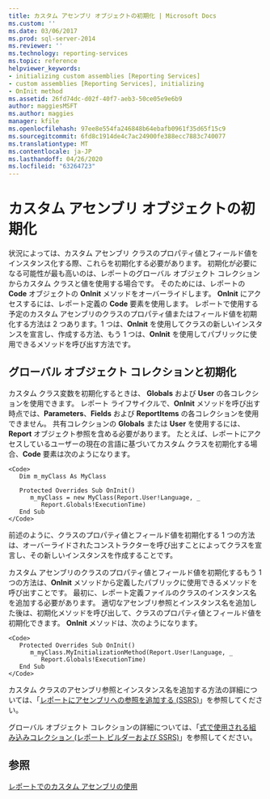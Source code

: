 ```yaml
---
title: カスタム アセンブリ オブジェクトの初期化 | Microsoft Docs
ms.custom: ''
ms.date: 03/06/2017
ms.prod: sql-server-2014
ms.reviewer: ''
ms.technology: reporting-services
ms.topic: reference
helpviewer_keywords:
- initializing custom assemblies [Reporting Services]
- custom assemblies [Reporting Services], initializing
- OnInit method
ms.assetid: 26fd74dc-d02f-40f7-aeb3-50ce05e9e6b9
author: maggiesMSFT
ms.author: maggies
manager: kfile
ms.openlocfilehash: 97ee8e554fa246848b64ebafb0961f35d65f15c9
ms.sourcegitcommit: 6fd8c1914de4c7ac24900fe388ecc7883c740077
ms.translationtype: MT
ms.contentlocale: ja-JP
ms.lasthandoff: 04/26/2020
ms.locfileid: "63264723"
---
```

# <a name="initializing-custom-assembly-objects"></a>カスタム アセンブリ オブジェクトの初期化
  状況によっては、カスタム アセンブリ クラスのプロパティ値とフィールド値をインスタンス化する際、これらを初期化する必要があります。 初期化が必要になる可能性が最も高いのは、レポートのグローバル オブジェクト コレクションからカスタム クラスと値を使用する場合です。 そのためには、レポートの **Code** オブジェクトの **OnInit** メソッドをオーバーライドします。 **OnInit** にアクセスするには、レポート定義の **Code** 要素を使用します。 レポートで使用する予定のカスタム アセンブリのクラスのプロパティ値またはフィールド値を初期化する方法は 2 つあります。1 つは、**OnInit** を使用してクラスの新しいインスタンスを宣言し、作成する方法、もう 1 つは、**OnInit** を使用してパブリックに使用できるメソッドを呼び出す方法です。  
  
## <a name="global-object-collections-and-initialization"></a>グローバル オブジェクト コレクションと初期化  
 カスタム クラス変数を初期化するときは、 **Globals** および **User** の各コレクションを使用できます。 レポート ライフサイクルで、**OnInit** メソッドを呼び出す時点では、**Parameters**、**Fields** および **ReportItems** の各コレクションを使用できません。 共有コレクションの **Globals** または **User** を使用するには、**Report** オブジェクト参照を含める必要があります。 たとえば、レポートにアクセスしているユーザーの現在の言語に基づいてカスタム クラスを初期化する場合、**Code** 要素は次のようになります。  
  
```  
<Code>  
   Dim m_myClass As MyClass  
  
   Protected Overrides Sub OnInit()  
      m_myClass = new MyClass(Report.User!Language, _  
         Report.Globals!ExecutionTime)  
   End Sub  
</Code>  
```  
  
 前述のように、クラスのプロパティ値とフィールド値を初期化する 1 つの方法は、オーバーライドされたコンストラクターを呼び出すことによってクラスを宣言し、その新しいインスタンスを作成することです。  
  
 カスタム アセンブリのクラスのプロパティ値とフィールド値を初期化するもう 1 つの方法は、**OnInit** メソッドから定義したパブリックに使用できるメソッドを呼び出すことです。 最初に、レポート定義ファイルのクラスのインスタンス名を追加する必要があります。 適切なアセンブリ参照とインスタンス名を追加した後は、初期化メソッドを呼び出して、クラスのプロパティ値とフィールド値を初期化できます。 **OnInit** メソッドは、次のようになります。  
  
```  
<Code>  
   Protected Overrides Sub OnInit()  
      m_myClass.MyInitializationMethod(Report.User!Language, _  
         Report.Globals!ExecutionTime)  
   End Sub  
</Code>  
```  
  
 カスタム クラスのアセンブリ参照とインスタンス名を追加する方法の詳細については、「[レポートにアセンブリへの参照を追加する &#40;SSRS&#41;](../report-design/add-an-assembly-reference-to-a-report-ssrs.md)」を参照してください。  
  
 グローバル オブジェクト コレクションの詳細については、「[式で使用される組み込みコレクション &#40;レポート ビルダーおよび SSRS&#41;](../report-design/built-in-collections-in-expressions-report-builder.md)」を参照してください。  
  
## <a name="see-also"></a>参照  
 [レポートでのカスタム アセンブリの使用](using-custom-assemblies-with-reports.md)  
  
  
